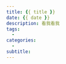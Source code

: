 ```yaml
---
title: {{ title }}
date: {{ date }}
description: 看我看我
tags:
  - 
categories:
  - 
subtitle:
---
```


